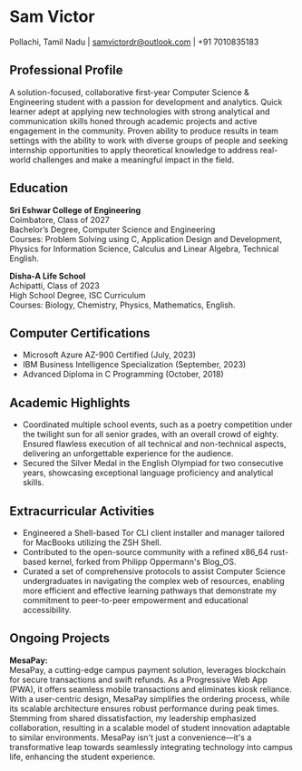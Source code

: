 # Sam Victor

Pollachi, Tamil Nadu | samvictordr@outlook.com | +91 7010835183 

## Professional Profile

A solution-focused, collaborative first-year Computer Science & Engineering student with a passion for development and analytics. Quick learner adept at 
applying new technologies with strong analytical and communication skills honed through academic projects and active engagement in the community. Proven ability 
to produce results in team settings with the ability to work with diverse groups of people and seeking internship opportunities to apply theoretical knowledge 
to address real-world challenges and make a meaningful impact in the field.

## Education

**Sri Eshwar College of Engineering**  
Coimbatore, Class of 2027  
Bachelor’s Degree, Computer Science and Engineering  
Courses: Problem Solving using C, Application Design and Development, Physics for Information Science, Calculus and Linear Algebra, Technical English.

**Disha-A Life School**  
Achipatti, Class of 2023  
High School Degree, ISC Curriculum  
Courses: Biology, Chemistry, Physics, Mathematics, English.

## Computer Certifications

- Microsoft Azure AZ-900 Certified (July, 2023)
- IBM Business Intelligence Specialization (September, 2023)
- Advanced Diploma in C Programming (October, 2018)

## Academic Highlights

- Coordinated multiple school events, such as a poetry competition under the twilight sun for all senior grades, with an overall crowd of eighty. Ensured 
flawless execution of all technical and non-technical aspects, delivering an unforgettable experience for the audience.
- Secured the Silver Medal in the English Olympiad for two consecutive years, showcasing exceptional language proficiency and analytical skills.

## Extracurricular Activities

- Engineered a Shell-based Tor CLI client installer and manager tailored for MacBooks utilizing the ZSH Shell.
- Contributed to the open-source community with a refined x86_64 rust-based kernel, forked from Philipp Oppermann's Blog_OS.
- Curated a set of comprehensive protocols to assist Computer Science undergraduates in navigating the complex web of resources, enabling more efficient and 
effective learning pathways that demonstrate my commitment to peer-to-peer empowerment and educational accessibility.

## Ongoing Projects

**MesaPay:**  
MesaPay, a cutting-edge campus payment solution, leverages blockchain for secure transactions and swift refunds. As a Progressive Web App (PWA), it offers 
seamless mobile transactions and eliminates kiosk reliance. With a user-centric design, MesaPay simplifies the ordering process, while its scalable architecture 
ensures robust performance during peak times. Stemming from shared dissatisfaction, my leadership emphasized collaboration, resulting in a scalable model of 
student innovation adaptable to similar environments. MesaPay isn't just a convenience—it's a transformative leap towards seamlessly integrating technology into 
campus life, enhancing the student experience.

